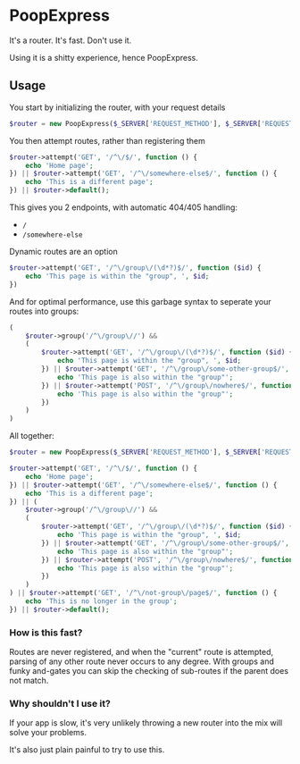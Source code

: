 # PoopExpress

It's a router. It's fast. Don't use it.

Using it is a shitty experience, hence PoopExpress.

## Usage

You start by initializing the router, with your request details

```php
$router = new PoopExpress($_SERVER['REQUEST_METHOD'], $_SERVER['REQUEST_URI']);
```

You then attempt routes, rather than registering them
```php
$router->attempt('GET', '/^\/$/', function () {
    echo 'Home page';
}) || $router->attempt('GET', '/^\/somewhere-else$/', function () {
    echo 'This is a different page';
}) || $router->default();
```
This gives you 2 endpoints, with automatic 404/405 handling:
- `/`
- `/somewhere-else`

Dynamic routes are an option
```php
$router->attempt('GET', '/^\/group\/(\d*?)$/', function ($id) {
    echo 'This page is within the "group", ', $id;
})
```

And for optimal performance, use this garbage syntax to seperate your routes into groups:
```php
(
    $router->group('/^\/group\//') &&
    (
        $router->attempt('GET', '/^\/group\/(\d*?)$/', function ($id) {
            echo 'This page is within the "group", ', $id;
        }) || $router->attempt('GET', '/^\/group\/some-other-group$/', function () {
            echo 'This page is also within the "group"';
        }) || $router->attempt('POST', '/^\/group\/nowhere$/', function () {
            echo 'This page is also within the "group"';
        })
    )
)
```

All together:
```php
$router = new PoopExpress($_SERVER['REQUEST_METHOD'], $_SERVER['REQUEST_URI']);

$router->attempt('GET', '/^\/$/', function () {
    echo 'Home page';
}) || $router->attempt('GET', '/^\/somewhere-else$/', function () {
    echo 'This is a different page';
}) || (
    $router->group('/^\/group\//') &&
    (
        $router->attempt('GET', '/^\/group\/(\d*?)$/', function ($id) {
            echo 'This page is within the "group", ', $id;
        }) || $router->attempt('GET', '/^\/group\/some-other-group$/', function () {
            echo 'This page is also within the "group"';
        }) || $router->attempt('POST', '/^\/group\/nowhere$/', function () {
            echo 'This page is also within the "group"';
        })
    )
) || $router->attempt('GET', '/^\/not-group\/page$/', function () {
    echo 'This is no longer in the group';
}) || $router->default();
```

### How is this fast?

Routes are never registered, and when the "current" route is attempted, parsing of any other route never occurs to any degree. With groups and funky and-gates you can skip the checking of sub-routes if the parent does not match.

### Why shouldn't I use it?

If your app is slow, it's very unlikely throwing a new router into the mix will solve your problems.

It's also just plain painful to try to use this.
